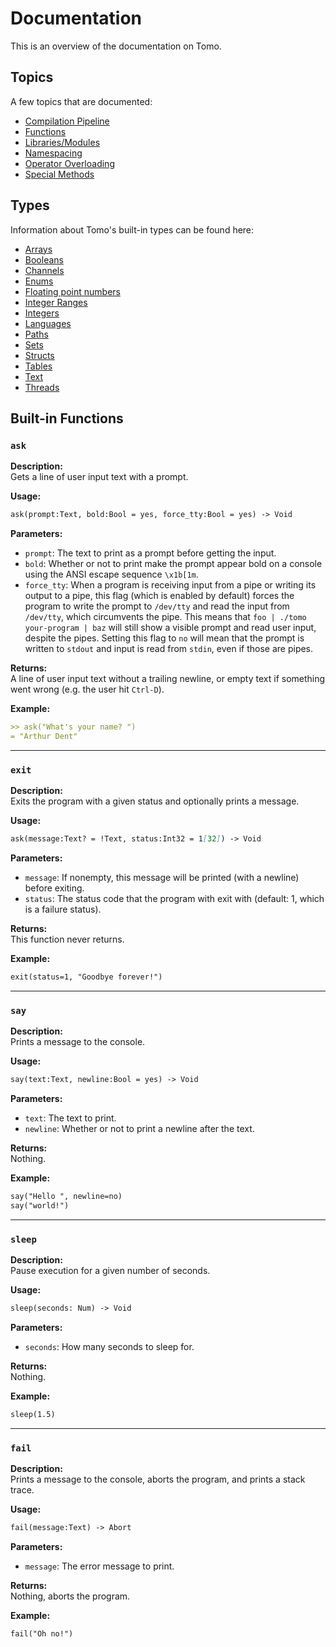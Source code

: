 # Documentation

This is an overview of the documentation on Tomo.

## Topics

A few topics that are documented:

- [Compilation Pipeline](compilation.md)
- [Functions](functions.md)
- [Libraries/Modules](libraries.md)
- [Namespacing](namespacing.md)
- [Operator Overloading](operators.md)
- [Special Methods](metamethods.md)

## Types

Information about Tomo's built-in types can be found here:

- [Arrays](arrays.md)
- [Booleans](booleans.md)
- [Channels](channels.md)
- [Enums](enums.md)
- [Floating point numbers](nums.md)
- [Integer Ranges](ranges.md)
- [Integers](integers.md)
- [Languages](langs.md)
- [Paths](paths.md)
- [Sets](sets.md)
- [Structs](structs.md)
- [Tables](tables.md)
- [Text](text.md)
- [Threads](threads.md)

## Built-in Functions

### `ask`

**Description:**  
Gets a line of user input text with a prompt.

**Usage:**  
```markdown
ask(prompt:Text, bold:Bool = yes, force_tty:Bool = yes) -> Void
```

**Parameters:**

- `prompt`: The text to print as a prompt before getting the input.
- `bold`: Whether or not to print make the prompt appear bold on a console
  using the ANSI escape sequence `\x1b[1m`.
- `force_tty`: When a program is receiving input from a pipe or writing its
  output to a pipe, this flag (which is enabled by default) forces the program
  to write the prompt to `/dev/tty` and read the input from `/dev/tty`, which
  circumvents the pipe. This means that `foo | ./tomo your-program | baz` will
  still show a visible prompt and read user input, despite the pipes. Setting
  this flag to `no` will mean that the prompt is written to `stdout` and input
  is read from `stdin`, even if those are pipes.

**Returns:**  
A line of user input text without a trailing newline, or empty text if
something went wrong (e.g. the user hit `Ctrl-D`).

**Example:**  
```markdown
>> ask("What's your name? ")
= "Arthur Dent"
```

---

### `exit`

**Description:**  
Exits the program with a given status and optionally prints a message.

**Usage:**  
```markdown
ask(message:Text? = !Text, status:Int32 = 1[32]) -> Void
```

**Parameters:**

- `message`: If nonempty, this message will be printed (with a newline) before
  exiting.
- `status`: The status code that the program with exit with (default: 1, which
  is a failure status).

**Returns:**  
This function never returns.

**Example:**  
```markdown
exit(status=1, "Goodbye forever!")
```

---

### `say`

**Description:**  
Prints a message to the console.

**Usage:**  
```markdown
say(text:Text, newline:Bool = yes) -> Void
```

**Parameters:**

- `text`: The text to print.
- `newline`: Whether or not to print a newline after the text.

**Returns:**  
Nothing.

**Example:**  
```markdown
say("Hello ", newline=no)
say("world!")
```

---

### `sleep`

**Description:**  
Pause execution for a given number of seconds.

**Usage:**  
```markdown
sleep(seconds: Num) -> Void
```

**Parameters:**

- `seconds`: How many seconds to sleep for.

**Returns:**  
Nothing.

**Example:**  
```markdown
sleep(1.5)
```

---

### `fail`

**Description:**  
Prints a message to the console, aborts the program, and prints a stack trace.

**Usage:**  
```markdown
fail(message:Text) -> Abort
```

**Parameters:**

- `message`: The error message to print.

**Returns:**  
Nothing, aborts the program.

**Example:**  
```markdown
fail("Oh no!")
```
